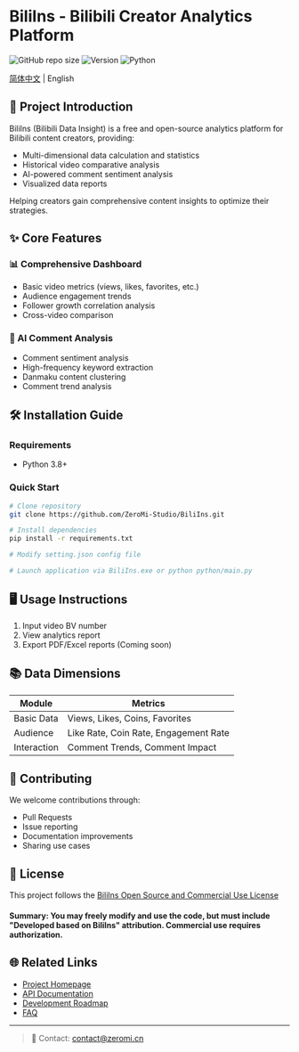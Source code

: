 # BiliIns - Bilibili Creator Analytics Platform

![GitHub repo size](https://img.shields.io/github/repo-size/ZeroMi-Studio/BiliIns)
![Version](https://img.shields.io/badge/version-1.1.0-blue)
![Python](https://img.shields.io/badge/python-3.8%2B-blue)

[简体中文](./README.md) | English

## 📌 Project Introduction

BiliIns (Bilibili Data Insight) is a free and open-source analytics platform for Bilibili content creators, providing:

- Multi-dimensional data calculation and statistics
- Historical video comparative analysis
- AI-powered comment sentiment analysis
- Visualized data reports

Helping creators gain comprehensive content insights to optimize their strategies.

## ✨ Core Features

### 📊 Comprehensive Dashboard
- Basic video metrics (views, likes, favorites, etc.)
- Audience engagement trends
- Follower growth correlation analysis
- Cross-video comparison

### 🤖 AI Comment Analysis
- Comment sentiment analysis
- High-frequency keyword extraction
- Danmaku content clustering
- Comment trend analysis

## 🛠 Installation Guide

### Requirements
- Python 3.8+

### Quick Start

```bash
# Clone repository
git clone https://github.com/ZeroMi-Studio/BiliIns.git

# Install dependencies
pip install -r requirements.txt

# Modify setting.json config file

# Launch application via BiliIns.exe or python python/main.py
```

## 🖥 Usage Instructions

1. Input video BV number
2. View analytics report
3. Export PDF/Excel reports (Coming soon)

## 📚 Data Dimensions

| Module       | Metrics                      |
|--------------|------------------------------|
| Basic Data   | Views, Likes, Coins, Favorites|
| Audience     | Like Rate, Coin Rate, Engagement Rate |
| Interaction  | Comment Trends, Comment Impact|

## 🤝 Contributing

We welcome contributions through:
- Pull Requests
- Issue reporting
- Documentation improvements
- Sharing use cases

## 📄 License

This project follows the [BiliIns Open Source and Commercial Use License](LICENSE.md)

#### Summary: You may freely modify and use the code, but must include "Developed based on BiliIns" attribution. Commercial use requires authorization.

## 🌐 Related Links

- [Project Homepage](https://biliins.example.com)
- [API Documentation](https://docs.biliins.example.com)
- [Development Roadmap](ROADMAP.md)
- [FAQ](FAQ.md)

---

> 📧 Contact: [contact@zeromi.cn](mailto:contact@zeromi.cn)
